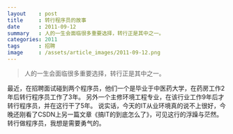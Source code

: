 ```yaml
---
layout    : post
title     : 转行程序员的故事
date      : 2011-09-12
summary   : 人的一生会面临很多重要选择，转行正是其中之一。
categories: 2011
tags      : 招聘
image     : /assets/article_images/2011-09-12.png
---
```


> 人的一生会面临很多重要选择，转行正是其中之一。

最近，在招聘面试碰到两个程序员，他们一个是毕业于中医药大学，在药房工作2年后转行程序员工作了3年。
另外一个主修环境工程专业，在该行业工作9年后才转行程序员，并在这行干了5年。
说实话，今天的IT从业环境真的说不上很好，今晚还刚看了CSDN上另一篇文章《搞IT的到底怎么了》，可见这行的浮躁与茫然。
转行做程序员，我想是需要勇气的。
